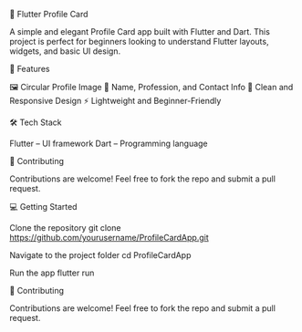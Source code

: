 👤 Flutter Profile Card

A simple and elegant Profile Card app built with Flutter and Dart.
This project is perfect for beginners looking to understand Flutter layouts, widgets, and basic UI design.

🚀 Features

🖼 Circular Profile Image
📝 Name, Profession, and Contact Info
🎨 Clean and Responsive Design
⚡ Lightweight and Beginner-Friendly

🛠 Tech Stack

Flutter – UI framework
Dart – Programming language

🤝 Contributing

Contributions are welcome! Feel free to fork the repo and submit a pull request.

💻 Getting Started

Clone the repository
git clone https://github.com/yourusername/ProfileCardApp.git

Navigate to the project folder
cd ProfileCardApp

Run the app
flutter run

🤝 Contributing

Contributions are welcome! Feel free to fork the repo and submit a pull request.
